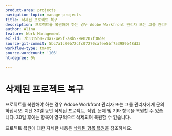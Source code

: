 ```yaml
---
product-area: projects
navigation-topic: manage-projects
title: 삭제된 프로젝트 복구
description: 프로젝트를 복원해야 하는 경우 Adobe Workfront 관리자 또는 그룹 관리자에게 문의하십시오. 지난 30일 동안 삭제된 프로젝트, 작업, 문제 및 기타 항목을 복원할 수 있습니다. 30일 후에는 항목이 영구적으로 삭제되며 복원할 수 없습니다.
author: Alina
feature: Work Management
exl-id: 7b3315b0-7da7-4e5f-a8b5-9e0207f38de1
source-git-commit: 5bc7a1c00b72cfc07270cafee5bf753989b48d33
workflow-type: tm+mt
source-wordcount: '106'
ht-degree: 0%

---
```


# 삭제된 프로젝트 복구

프로젝트를 복원해야 하는 경우 Adobe Workfront 관리자 또는 그룹 관리자에게 문의하십시오. 지난 30일 동안 삭제된 프로젝트, 작업, 문제 및 기타 항목을 복원할 수 있습니다. 30일 후에는 항목이 영구적으로 삭제되며 복원할 수 없습니다.

프로젝트 복원에 대한 자세한 내용은 [삭제된 항목 복원](../../../administration-and-setup/manage-workfront/manage-deleted-items/restore-deleted-items.md)을 참조하세요.
